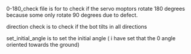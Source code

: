 0-180_check file is for to check if the servo moptors rotate 180 degrees because some only rotate 90 degrees due to defect.

direction check is to check if the bot tilts in all directions

set_initial_angle is to set the initial angle ( i have set that the 0 angle oriented towards the ground)
